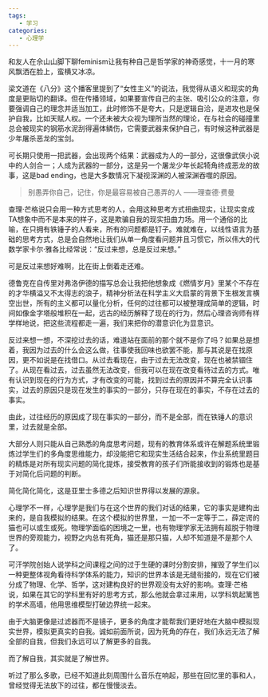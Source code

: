 ```yaml
---
tags:
   - 学习
categories:
   - 心理学
---
```



和友人在佘山山脚下聊feminism让我有种自己是哲学家的神奇感觉，十一月的寒风飘洒在脸上，蛮横又冰凉。

梁文道在《八分》这个播客里提到了“女性主义”的说法，我觉得从语义和现实的角度是更贴切的翻译。但在传播领域，如果要宣传自己的主张、吸引公众的注意，你要强调自己的理念并适当加工，此时修饰不是夸大，只是逻辑自洽，是进攻也是保护自我，比如天赋人权。一个还未被大众视为理所当然的理论，在与社会的碰撞里总会被现实的钢筋水泥刮得遍体鳞伤，它需要武器来保护自己，有时候这种武器是少年屠杀恶龙的宝剑。

可长期只使用一把武器，会出现两个结果：武器成为人的一部分，这很像武侠小说中的人剑合一；人成为武器的一部分，这是另一个屠龙少年长起犄角终成恶龙的故事，这是bad ending，也是大多数情况下凝视深渊的人被深渊吞噬的原因。

> 别愚弄你自己，记住，你是最容易被自己愚弄的人
                    ——理查德·费曼

查理·芒格说只会用一种方式思考的人，会用这种思考方式扭曲现实，让现实变成TA想象中而不是本来的样子，这是欺骗自我的现实扭曲力场。用一个通俗的比喻，在只拥有铁锤子的人看来，所有的问题都是钉子。难就难在，以线性语言为基础的思考方式，总是会自然地让我们从单一角度看问题并且习惯它，所以伟大的代数学家卡尔·雅各比经常说：“反过来想，总是反过来想。”

可是反过来想好难啊，比在街上倒着走还难。

德鲁克在自传里对弗洛伊德的描写总会让我把他想象成《燃情岁月》里某个不存在的才华横溢又不太得志的浪子，精神分析法在科学主义大启蒙的背景下生根发言横空出世，所有的主义都可以量化分析，任何的过往都可以被整理成简单的逻辑，时间如像金字塔般堆积在一起，远古的经历解释了现在的行为，然后心理咨询师有样学样地说，把这些流程都走一遍，我们来把你的潜意识化为显意识。

反过来想一想，不深挖过去的话，难道站在面前的那个就不是你了吗？如果总是想着，我因为过去的什么会这么做，往事使我回味也欲罢不能，那与其说是在找原因，更不如说是在找借口。从过去看现在，由于过去无法改变，现在也被禁锢住了。从现在看过去，过去虽然无法改变，但我可以在现在改变看待过去的方式。唯有认识到现在的行为方式，才有改变的可能，找到过去的原因并不算完全认识事实，过去的原因只是现在发生的事实的一部分，只存在现在的事实，不存在过去的事实。

由此，过往经历的原因成了现在事实的一部分，而不是全部，而在铁锤人的意识里，过去就是全部。

大部分人则只能从自己熟悉的角度思考问题，现有的教育体系或许在解题系统里锻炼过学生们的多角度思维能力，却没能把它和现实生活结合起来，作业系统里题目的精炼是对所有现实问题的简化提炼，接受教育的孩子们所能接收到的锻炼也是基于对简化后问题的判断。

简化简化简化，这是亚里士多德之后知识世界得以发展的源泉。

心理学不一样，心理学是我们与在这个世界的我们对话的结果，它的事实是建构出来的，是自我模拟的结果。在这个模拟的世界里，一加一不一定等于二，薛定谔的猫也可以或生或死。物理学面临的困境之一里，也有物理学家无法拥有超脱于物理世界的旁观能力，视野之内总有死角，猫还是那只猫，人却不知道是不是那个人了。

可汗学院创始人说学科之间课程之间的过于生硬的课时分割安排，摧毁了学生们以一种更整体视角看待科学体系的能力，知识的世界本该是无缝衔接的，现在它们被分成了物理、化学、哲学，这对建构良好的世界观没有太好的影响。查理·芒格说，如果在其它的学科里有好的思考方式，那么他就会拿过来用，以学科筑起篱笆的学术高墙，他用思维模型打破边界统一起来。

由于大脑更像是过滤器而不是镜子，更多的角度才能帮我们更好地在大脑中模拟现实世界，模拟更真实的自我。诚如前面所说，因为死角的存在，我们永远无法了解全部的自我，但我们永远可以了解更多的自我。

而了解自我，其实就是了解世界。

听过了那么多歌，已经不知道此刻周围什么音乐在响起，那些在回忆里的事和人，曾经觉得无法放下的过往，都在慢慢淡去。
